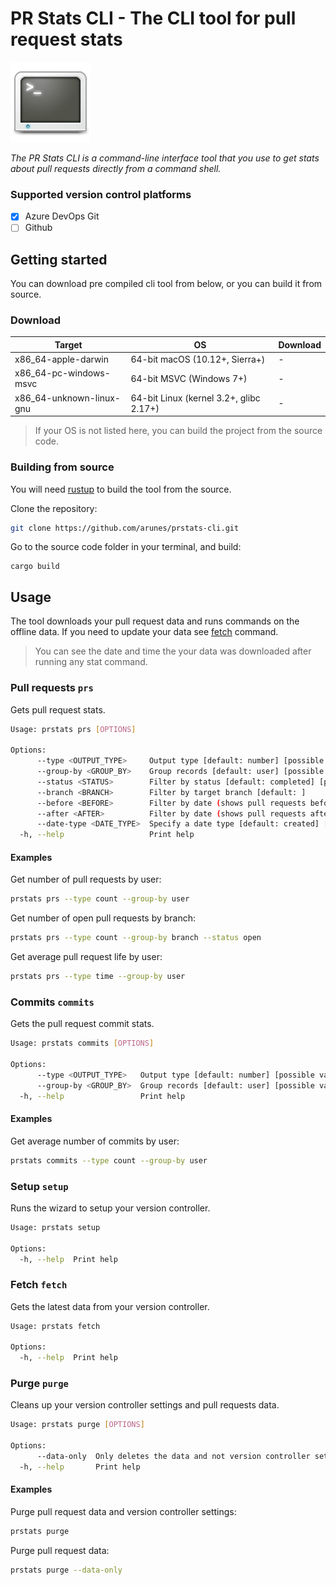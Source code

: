 
# PR Stats CLI - The CLI tool for pull request stats

![PR Stats CLI logo](terminal.png)

*The PR Stats CLI is a command-line interface tool that you use to get stats about pull requests directly from a command shell.*

### Supported version control platforms

 - [x] Azure DevOps Git
 - [ ] Github

## Getting started
You can download pre compiled cli tool from below, or you can build it from source.

### Download 

| Target                   | OS                                      | Download |
| ------------------------ | --------------------------------------- | -------- |
| x86_64-apple-darwin      | 64-bit macOS (10.12+, Sierra+)          | -        |
| x86_64-pc-windows-msvc   | 64-bit MSVC (Windows 7+)                | -        |
| x86_64-unknown-linux-gnu | 64-bit Linux (kernel 3.2+, glibc 2.17+) | -        |

> If your OS is not listed here, you can build the project from the source code.


### Building from source
You will need [rustup] to build the tool from the source.

Clone the repository:

```bash
git clone https://github.com/arunes/prstats-cli.git
```

Go to the source code folder in your terminal, and build:

```
cargo build
```

## Usage

The tool downloads your pull request data and runs commands on the offline data. If you need to update your data see [fetch](#fetch-fetch) command.

> You can see the date and time the your data was downloaded after running any stat command.

### Pull requests `prs`

Gets pull request stats.

```bash
Usage: prstats prs [OPTIONS]

Options:
      --type <OUTPUT_TYPE>     Output type [default: number] [possible values: time, number]
      --group-by <GROUP_BY>    Group records [default: user] [possible values: user, branch]
      --status <STATUS>        Filter by status [default: completed] [possible values: all, open, completed, abandoned]
      --branch <BRANCH>        Filter by target branch [default: ]
      --before <BEFORE>        Filter by date (shows pull requests before and on) [default: ]
      --after <AFTER>          Filter by date (shows pull requests after and on) [default: ]
      --date-type <DATE_TYPE>  Specify a date type [default: created] [possible values: closed, created]
  -h, --help                   Print help
```

#### Examples

Get number of pull requests by user:

```bash
prstats prs --type count --group-by user
```

Get number of open pull requests by branch:

```bash
prstats prs --type count --group-by branch --status open
```

Get average pull request life by user:

```bash
prstats prs --type time --group-by user
```

### Commits `commits`

Gets the pull request commit stats.

```bash
Usage: prstats commits [OPTIONS]

Options:
      --type <OUTPUT_TYPE>   Output type [default: number] [possible values: time, number]
      --group-by <GROUP_BY>  Group records [default: user] [possible values: user, branch]
  -h, --help                 Print help
```

#### Examples

Get average number of commits by user:

```bash
prstats commits --type count --group-by user
```

### Setup `setup`

Runs the wizard to setup your version controller.

```bash
Usage: prstats setup

Options:
  -h, --help  Print help
```

### Fetch `fetch`

Gets the latest data from your version controller.

```bash
Usage: prstats fetch

Options:
  -h, --help  Print help
```

### Purge `purge`

Cleans up your version controller settings and pull requests data.

```bash
Usage: prstats purge [OPTIONS]

Options:
      --data-only  Only deletes the data and not version controller settings
  -h, --help       Print help
```

#### Examples

Purge pull request data and version controller settings:

```bash
prstats purge
```

Purge pull request data:

```bash
prstats purge --data-only
```

[rustup]: https://www.rust-lang.org/tools/install
